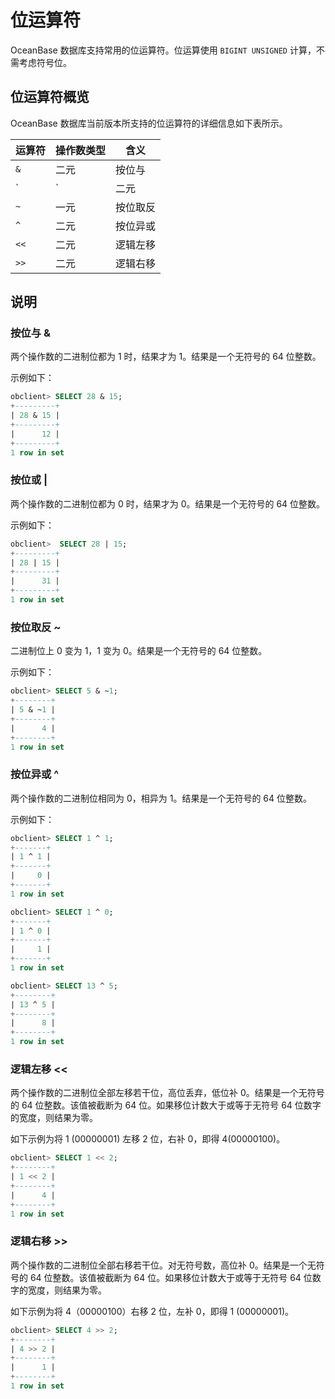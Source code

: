 # 位运算符

OceanBase 数据库支持常用的位运算符。位运算使用 `BIGINT UNSIGNED` 计算，不需考虑符号位。

## 位运算符概览

OceanBase 数据库当前版本所支持的位运算符的详细信息如下表所示。

| 运算符  | 操作数类型 |  含义  |
|------|-------|------|
| `&`  | 二元    | 按位与  |
| `|`  | 二元    | 按位或  |
| `~`  | 一元    | 按位取反 |
| `^`  | 二元    | 按位异或 |
| `<<` | 二元    | 逻辑左移 |
| `>>` | 二元    | 逻辑右移 |

## 说明

### 按位与 \&

两个操作数的二进制位都为 1 时，结果才为 1。结果是一个无符号的 64 位整数。

示例如下：

```sql
obclient> SELECT 28 & 15;
+---------+
| 28 & 15 |
+---------+
|      12 |
+---------+
1 row in set 
```

### 按位或 \|

两个操作数的二进制位都为 0 时，结果才为 0。结果是一个无符号的 64 位整数。

示例如下：

```sql
obclient>  SELECT 28 | 15;
+---------+
| 28 | 15 |
+---------+
|      31 |
+---------+
1 row in set 
```

### 按位取反 \~

二进制位上 0 变为 1，1 变为 0。结果是一个无符号的 64 位整数。

示例如下：

```sql
obclient> SELECT 5 & ~1;
+--------+
| 5 & ~1 |
+--------+
|      4 |
+--------+
1 row in set 
```

### 按位异或 \^

两个操作数的二进制位相同为 0，相异为 1。结果是一个无符号的 64 位整数。

示例如下：

```sql
obclient> SELECT 1 ^ 1;
+-------+
| 1 ^ 1 |
+-------+
|     0 |
+-------+
1 row in set 

obclient> SELECT 1 ^ 0;
+-------+
| 1 ^ 0 |
+-------+
|     1 |
+-------+
1 row in set 

obclient> SELECT 13 ^ 5;
+--------+
| 13 ^ 5 |
+--------+
|      8 |
+--------+
1 row in set 
```

### 逻辑左移 \<\<

两个操作数的二进制位全部左移若干位，高位丢弃，低位补 0。结果是一个无符号的 64 位整数。该值被截断为 64 位。如果移位计数大于或等于无符号 64 位数字的宽度，则结果为零。

如下示例为将 1 (00000001) 左移 2 位，右补 0，即得 4(00000100)。

```sql
obclient> SELECT 1 << 2;
+--------+
| 1 << 2 |
+--------+
|      4 |
+--------+
1 row in set 
```

### 逻辑右移 \>\>

两个操作数的二进制位全部右移若干位。对无符号数，高位补 0。结果是一个无符号的 64 位整数。该值被截断为 64 位。如果移位计数大于或等于无符号 64 位数字的宽度，则结果为零。

如下示例为将 4（00000100）右移 2 位，左补 0，即得 1 (00000001)。

```sql
obclient> SELECT 4 >> 2;
+--------+
| 4 >> 2 |
+--------+
|      1 |
+--------+
1 row in set 
```
